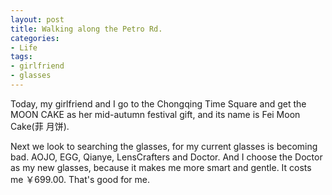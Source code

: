```yaml
---
layout: post
title: Walking along the Petro Rd.
categories:
- Life
tags:
- girlfriend
- glasses
---
```


Today, my girlfriend and I go to the Chongqing Time Square and get the MOON CAKE as her mid-autumn festival gift, and its name is Fei Moon Cake(菲 月饼).  

Next we look to searching the glasses, for my current glasses is becoming bad. AOJO, EGG, Qianye, LensCrafters and Doctor. And I choose the Doctor as my new glasses, because it makes me more smart and gentle. It costs me ￥699.00. That's good for me.
